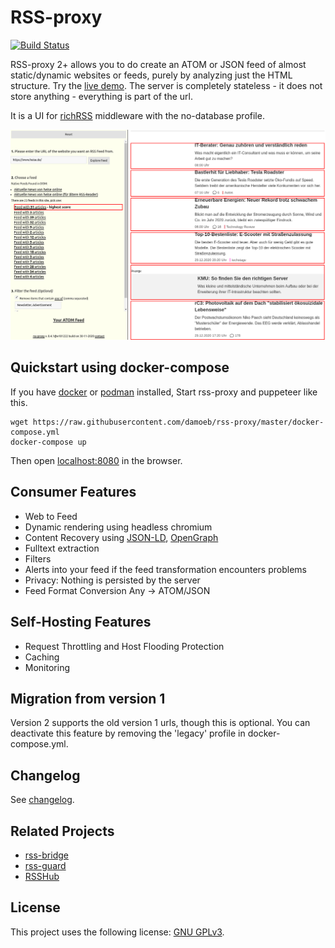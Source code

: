 # RSS-proxy 

[![Build Status](https://app.travis-ci.com/damoeb/rss-proxy.svg?branch=master)](https://app.travis-ci.com/damoeb/rss-proxy)

RSS-proxy 2+ allows you to do create an ATOM or JSON feed of almost static/dynamic websites or feeds, 
purely by analyzing just the HTML structure. Try the [live demo](https://rssproxy.migor.org/).
The server is completely stateless - it does not store anything - everything is part of the url.

It is a UI for [richRSS](https://github.com/damoeb/rich-rss) middleware with the no-database profile.

![Playground](https://github.com/damoeb/rss-proxy/raw/master/docs/rssproxy-candidates.png "Playground")

## Quickstart using docker-compose

If you have [docker](https://docs.docker.com/install/) or [podman](https://podman.io/getting-started/installation) installed,
Start rss-proxy and puppeteer like this.

```
wget https://raw.githubusercontent.com/damoeb/rss-proxy/master/docker-compose.yml
docker-compose up
```

Then open [localhost:8080](http://localhost:8080) in the browser.

## Consumer Features
- Web to Feed
- Dynamic rendering using headless chromium
- Content Recovery using [JSON-LD](http://json-ld.org/), [OpenGraph](https://ogp.me/) 
- Fulltext extraction
- Filters
- Alerts into your feed if the feed transformation encounters problems
- Privacy: Nothing is persisted by the server
- Feed Format Conversion Any -> ATOM/JSON

## Self-Hosting Features
- Request Throttling and Host Flooding Protection
- Caching
- Monitoring

## Migration from version 1
Version 2 supports the old version 1 urls, though this is optional. You can deactivate this feature by removing the 'legacy' profile in docker-compose.yml.



## Changelog

See [changelog](changelog.md).


## Related Projects

* [rss-bridge](https://github.com/RSS-Bridge/rss-bridge)
* [rss-guard](https://github.com/martinrotter/rssguard)
* [RSSHub](https://github.com/DIYgod/RSSHub) 

## License

This project uses the following license: [GNU GPLv3](https://www.gnu.org/licenses/gpl-3.0.en.html).
